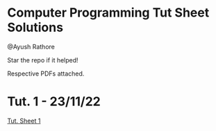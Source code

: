 # Computer Programming Tut Sheet Solutions

@Ayush Rathore

Star the repo if it helped!

Respective PDFs attached.

# Tut. 1 - 23/11/22

[Tut. Sheet 1](Computer%20Programming%20Tut%20Sheet%20Solutions%202c734a7b14b94387b492223f22554985/Tut%20Sheet%201%20e28feee8187d48a7b22e04ffad2077c5.md)